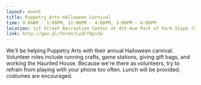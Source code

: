 ```yaml
---
layout: event
title: Puppetry Arts Halloween Carnival
time: 9:00AM - 1:00PM, 12:00PM - 4:00PM, 3:00PM - 6:00PM
location: 1st Street Recreation Center at 4th Ave Park of Park Slope (Please enter on Denton Place.)
link: http://goo.gl/forms/LvQCf8piVw
---
```

We'll be helping Puppetry Arts with their annual Halloween carnival. Volunteer roles include running crafts, game stations, giving gift bags, and working the Haunted House. Because we're there as volunteers, try to refrain from playing with your phone too often. Lunch will be provided; costumes are encouraged.